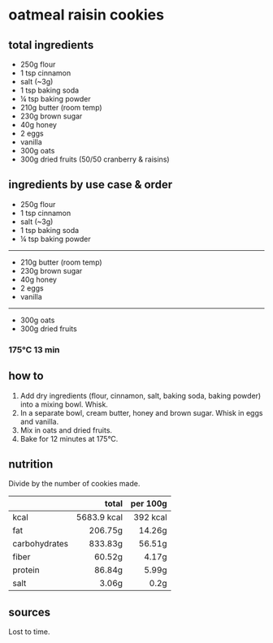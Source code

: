 # oatmeal raisin cookies

## total ingredients

- 250g flour
- 1 tsp cinnamon
- salt (~3g)
- 1 tsp baking soda
- ¼ tsp baking powder
- 210g butter (room temp)
- 230g brown sugar
- 40g honey
- 2 eggs
- vanilla
- 300g oats
- 300g dried fruits (50/50 cranberry & raisins)

## ingredients by use case & order

- 250g flour
- 1 tsp cinnamon
- salt (~3g)
- 1 tsp baking soda
- ¼ tsp baking powder
---
- 210g butter (room temp)
- 230g brown sugar
- 40g honey
- 2 eggs
- vanilla
---
- 300g oats
- 300g dried fruits

### 175°C 13 min

## how to

1. Add dry ingredients (flour, cinnamon, salt, baking soda, baking powder) into a mixing bowl. Whisk.
2. In a separate bowl, cream butter, honey and brown sugar. Whisk in eggs and vanilla.
3. Mix in oats and dried fruits.
4. Bake for 12 minutes at 175°C.

## nutrition

Divide by the number of cookies made.

|               |       total | per 100g |
|---------------|------------:|---------:|
| kcal          | 5683.9 kcal | 392 kcal |
| fat           |     206.75g |   14.26g |
| carbohydrates |     833.83g |   56.51g |
| fiber         |      60.52g |    4.17g |
| protein       |      86.84g |    5.99g |
| salt          |       3.06g |     0.2g |

## sources

Lost to time.
